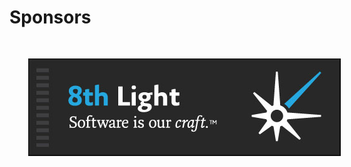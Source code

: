 # Sponsors
<img src="images/8thlight.png" style="border:none; box-shadow:none; margin: 30px; background:white"/>
